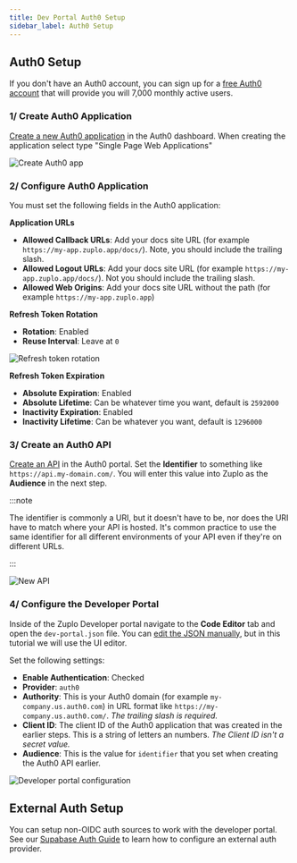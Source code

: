 ```yaml
---
title: Dev Portal Auth0 Setup
sidebar_label: Auth0 Setup
---
```


## Auth0 Setup

If you don't have an Auth0 account, you can sign up for a
[free Auth0 account](https://auth0.com/signup) that will provide you will 7,000
monthly active users.

### 1/ Create Auth0 Application

[Create a new Auth0 application](https://auth0.com/docs/get-started/auth0-overview/create-applications)
in the Auth0 dashboard. When creating the application select type "Single Page
Web Applications"

![Create Auth0 app](../../public/media/dev-portal-auth0-auth/0aaa56b6-37c4-4c87-ac62-d86bc52047e3.png)

### 2/ Configure Auth0 Application

You must set the following fields in the Auth0 application:

**Application URLs**

- **Allowed Callback URLs**: Add your docs site URL (for example
  `https://my-app.zuplo.app/docs/`). Note, you should include the trailing
  slash.
- **Allowed Logout URLs**: Add your docs site URL (for example
  `https://my-app.zuplo.app/docs/`). Not you should include the trailing slash.
- **Allowed Web Origins**: Add your docs site URL without the path (for example
  `https://my-app.zuplo.app`)

**Refresh Token Rotation**

- **Rotation**: Enabled
- **Reuse Interval**: Leave at `0`

![Refresh token rotation](../../public/media/dev-portal-auth0-auth/359f4a6c-4dd9-48c9-b8a3-27e70aa459c0.png)

**Refresh Token Expiration**

- **Absolute Expiration**: Enabled
- **Absolute Lifetime**: Can be whatever time you want, default is `2592000`
- **Inactivity Expiration**: Enabled
- **Inactivity Lifetime**: Can be whatever you want, default is `1296000`

### 3/ Create an Auth0 API

[Create an API](https://auth0.com/docs/get-started/auth0-overview/set-up-apis)
in the Auth0 portal. Set the **Identifier** to something like
`https://api.my-domain.com/`. You will enter this value into Zuplo as the
**Audience** in the next step.

:::note

The identifier is commonly a URI, but it doesn't have to be, nor does the URI
have to match where your API is hosted. It's common practice to use the same
identifier for all different environments of your API even if they're on
different URLs.

:::

![New API](../../public/media/dev-portal-auth0-auth/d91471bd-5897-463e-805c-35abba294616.png)

### 4/ Configure the Developer Portal

Inside of the Zuplo Developer portal navigate to the **Code Editor** tab and
open the `dev-portal.json` file. You can
[edit the JSON manually](./dev-portal-json.md), but in this tutorial we will use
the UI editor.

Set the following settings:

- **Enable Authentication**: Checked
- **Provider**: `auth0`
- **Authority**: This is your Auth0 domain (for example
  `my-company.us.auth0.com`) in URL format like
  `https://my-company.us.auth0.com/`. _The trailing slash is required._
- **Client ID**: The client ID of the Auth0 application that was created in the
  earlier steps. This is a string of letters an numbers. _The Client ID isn't a
  secret value._
- **Audience**: This is the value for `identifier` that you set when creating
  the Auth0 API earlier.

![Developer portal configuration](../../public/media/dev-portal-auth0-auth/16c9b4a0-db9b-4b8c-a16f-00ce5e08071e.png)

## External Auth Setup

You can setup non-OIDC auth sources to work with the developer portal. See our
[Supabase Auth Guide](./dev-portal-supabase-auth.md) to learn how to configure
an external auth provider.
